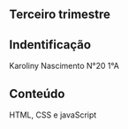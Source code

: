 ## Terceiro trimestre

## Indentificação
Karoliny Nascimento N°20 1°A

## Conteúdo
HTML, CSS e javaScript
